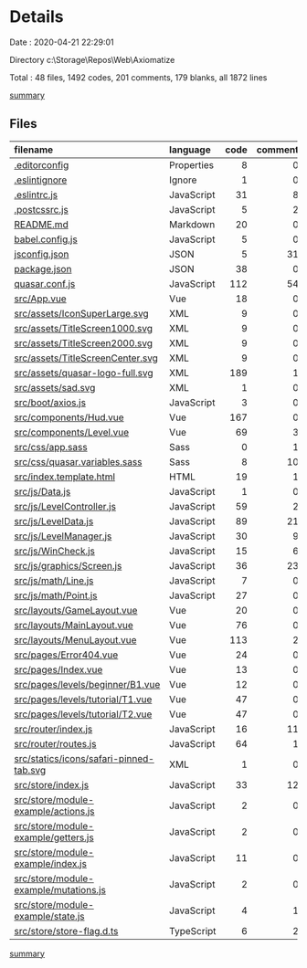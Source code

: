 # Details

Date : 2020-04-21 22:29:01

Directory c:\Storage\Repos\Web\Axiomatize

Total : 48 files,  1492 codes, 201 comments, 179 blanks, all 1872 lines

[summary](results.md)

## Files
| filename | language | code | comment | blank | total |
| :--- | :--- | ---: | ---: | ---: | ---: |
| [.editorconfig](/.editorconfig) | Properties | 8 | 0 | 2 | 10 |
| [.eslintignore](/.eslintignore) | Ignore | 1 | 0 | 1 | 2 |
| [.eslintrc.js](/.eslintrc.js) | JavaScript | 31 | 8 | 8 | 47 |
| [.postcssrc.js](/.postcssrc.js) | JavaScript | 5 | 2 | 2 | 9 |
| [README.md](/README.md) | Markdown | 20 | 0 | 7 | 27 |
| [babel.config.js](/babel.config.js) | JavaScript | 5 | 0 | 1 | 6 |
| [jsconfig.json](/jsconfig.json) | JSON | 5 | 31 | 0 | 36 |
| [package.json](/package.json) | JSON | 38 | 0 | 1 | 39 |
| [quasar.conf.js](/quasar.conf.js) | JavaScript | 112 | 54 | 28 | 194 |
| [src/App.vue](/src/App.vue) | Vue | 18 | 0 | 3 | 21 |
| [src/assets/IconSuperLarge.svg](/src/assets/IconSuperLarge.svg) | XML | 9 | 0 | 0 | 9 |
| [src/assets/TitleScreen1000.svg](/src/assets/TitleScreen1000.svg) | XML | 9 | 0 | 0 | 9 |
| [src/assets/TitleScreen2000.svg](/src/assets/TitleScreen2000.svg) | XML | 9 | 0 | 0 | 9 |
| [src/assets/TitleScreenCenter.svg](/src/assets/TitleScreenCenter.svg) | XML | 9 | 0 | 0 | 9 |
| [src/assets/quasar-logo-full.svg](/src/assets/quasar-logo-full.svg) | XML | 189 | 1 | 2 | 192 |
| [src/assets/sad.svg](/src/assets/sad.svg) | XML | 1 | 0 | 1 | 2 |
| [src/boot/axios.js](/src/boot/axios.js) | JavaScript | 3 | 0 | 2 | 5 |
| [src/components/Hud.vue](/src/components/Hud.vue) | Vue | 167 | 0 | 5 | 172 |
| [src/components/Level.vue](/src/components/Level.vue) | Vue | 69 | 3 | 7 | 79 |
| [src/css/app.sass](/src/css/app.sass) | Sass | 0 | 1 | 1 | 2 |
| [src/css/quasar.variables.sass](/src/css/quasar.variables.sass) | Sass | 8 | 10 | 7 | 25 |
| [src/index.template.html](/src/index.template.html) | HTML | 19 | 1 | 3 | 23 |
| [src/js/Data.js](/src/js/Data.js) | JavaScript | 1 | 0 | 1 | 2 |
| [src/js/LevelController.js](/src/js/LevelController.js) | JavaScript | 59 | 2 | 6 | 67 |
| [src/js/LevelData.js](/src/js/LevelData.js) | JavaScript | 89 | 21 | 6 | 116 |
| [src/js/LevelManager.js](/src/js/LevelManager.js) | JavaScript | 30 | 9 | 8 | 47 |
| [src/js/WinCheck.js](/src/js/WinCheck.js) | JavaScript | 15 | 6 | 4 | 25 |
| [src/js/graphics/Screen.js](/src/js/graphics/Screen.js) | JavaScript | 36 | 23 | 9 | 68 |
| [src/js/math/Line.js](/src/js/math/Line.js) | JavaScript | 7 | 0 | 2 | 9 |
| [src/js/math/Point.js](/src/js/math/Point.js) | JavaScript | 27 | 0 | 5 | 32 |
| [src/layouts/GameLayout.vue](/src/layouts/GameLayout.vue) | Vue | 20 | 0 | 5 | 25 |
| [src/layouts/MainLayout.vue](/src/layouts/MainLayout.vue) | Vue | 76 | 0 | 5 | 81 |
| [src/layouts/MenuLayout.vue](/src/layouts/MenuLayout.vue) | Vue | 113 | 2 | 10 | 125 |
| [src/pages/Error404.vue](/src/pages/Error404.vue) | Vue | 24 | 0 | 2 | 26 |
| [src/pages/Index.vue](/src/pages/Index.vue) | Vue | 13 | 0 | 2 | 15 |
| [src/pages/levels/beginner/B1.vue](/src/pages/levels/beginner/B1.vue) | Vue | 12 | 0 | 3 | 15 |
| [src/pages/levels/tutorial/T1.vue](/src/pages/levels/tutorial/T1.vue) | Vue | 47 | 0 | 3 | 50 |
| [src/pages/levels/tutorial/T2.vue](/src/pages/levels/tutorial/T2.vue) | Vue | 47 | 0 | 3 | 50 |
| [src/router/index.js](/src/router/index.js) | JavaScript | 16 | 11 | 7 | 34 |
| [src/router/routes.js](/src/router/routes.js) | JavaScript | 64 | 1 | 3 | 68 |
| [src/statics/icons/safari-pinned-tab.svg](/src/statics/icons/safari-pinned-tab.svg) | XML | 1 | 0 | 0 | 1 |
| [src/store/index.js](/src/store/index.js) | JavaScript | 33 | 12 | 6 | 51 |
| [src/store/module-example/actions.js](/src/store/module-example/actions.js) | JavaScript | 2 | 0 | 1 | 3 |
| [src/store/module-example/getters.js](/src/store/module-example/getters.js) | JavaScript | 2 | 0 | 1 | 3 |
| [src/store/module-example/index.js](/src/store/module-example/index.js) | JavaScript | 11 | 0 | 2 | 13 |
| [src/store/module-example/mutations.js](/src/store/module-example/mutations.js) | JavaScript | 2 | 0 | 1 | 3 |
| [src/store/module-example/state.js](/src/store/module-example/state.js) | JavaScript | 4 | 1 | 1 | 6 |
| [src/store/store-flag.d.ts](/src/store/store-flag.d.ts) | TypeScript | 6 | 2 | 2 | 10 |

[summary](results.md)